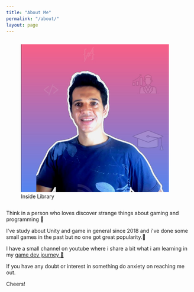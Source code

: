 ```yaml
---
title: "About Me"
permalink: "/about/"
layout: page
---
```


 <div class="column">
     <figure>
        <img src="/assets/fontawesome/eu.png" width="400" height="400" alt="eu">  
      <figcaption>Inside Library</figcaption>         
      </figure>
  </div>  
  
Think in a person who loves discover strange things about gaming and programming 🤪
  
 I've study about Unity and game in general since 2018 and i've done some small games in the past but no one got great popularity.🙈
  
I have a small channel on youtube where i share a bit what i am learning in my [game dev journey 🚀](https://www.youtube.com/channel/UCkiqlgDnCQk3W2rvu9fjRCQ)
  
If you have any doubt or interest in something do anxiety on reaching me out.

Cheers!
